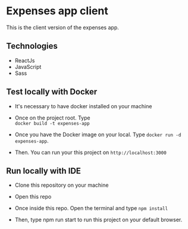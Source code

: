 # Expenses app client

This is the client version of the expenses app.

## Technologies

- ReactJs
- JavaScript
- Sass

## Test locally with Docker

- It's necessary to have docker installed on your machine

- Once on the project root. Type  
`docker build -t expenses-app`

- Once you have the Docker image on your local. Type  `docker run -d expenses-app`.

- Then. You can run your this project on `http://localhost:3000`

## Run locally with IDE

- Clone this repository on your machine

- Open this repo

- Once inside this repo. Open the terminal and type   `npm install`

- Then, type npm run start to run this project on your default browser.